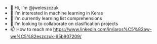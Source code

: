 - 👋 Hi, I’m @jweleszczuk
- 👀 I’m interested in machine learning in Keras
- 🌱 I’m currently learning  list comprehensions
- 💞️ I’m looking to collaborate on clasification projects
- 📫 How to reach me https://www.linkedin.com/in/jaros%C5%82aw-we%C5%82eszczuk-65b907209/

<!---
jweleszczuk/jweleszczuk is a ✨ special ✨ repository because its `README.md` (this file) appears on your GitHub profile.
You can click the Preview link to take a look at your changes.
--->
